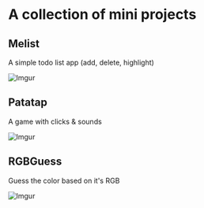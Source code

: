 # A collection of mini projects

## Melist
A simple todo list app (add, delete, highlight)

![Imgur](http://i.imgur.com/GmjBxvK.png)


## Patatap
A game with clicks & sounds

![Imgur](http://i.imgur.com/ADx0gKh.png)


## RGBGuess
Guess the color based on it's RGB

![Imgur](http://i.imgur.com/pg3EB0V.png)
